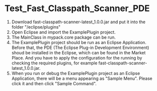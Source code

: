 # Test_Fast_Classpath_Scanner_PDE
1. Download fast-classpath-scanner-latest_1.0.0.jar and put it into the folder "/eclipse/plugins"
2. Open Eclipse and import the ExamplePlugin project.
3. The MainClass in mypack.core package can be run.
4. The ExamplePlugin project should be run as an Eclipse Application. 
   Before that, the PDE (The Eclipse Plug-in Development Environment) shoud be installed in the Eclipse, which can be found in the Market Place. And you have to apply the configuration for the running by checking the required plugins, for example fast-classpath-scanner-latest_1.0.0.jar.
5. When you run or debug the ExamplePlugin project as an Eclipse Application, there will be a menu appearing as "Sample Menu". Please click it and then click "Sample Command".
